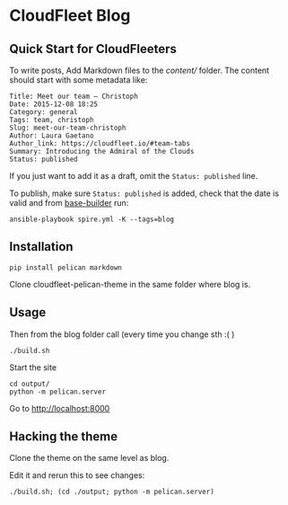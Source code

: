# CloudFleet Blog

## Quick Start for CloudFleeters

To write posts, Add Markdown files to the *content/* folder. The content should
start with some metadata like:

```
Title: Meet our team – Christoph
Date: 2015-12-08 18:25
Category: general
Tags: team, christoph
Slug: meet-our-team-christoph
Author: Laura Gaetano
Author_link: https://cloudfleet.io/#team-tabs
Summary: Introducing the Admiral of the Clouds
Status: published
```

If you just want to add it as a draft, omit the `Status: published` line.

To publish, make sure `Status: published` is added, check that the date is valid
and from [base-builder](https://code.cloudfleet-hq.net/cloudfleet/base-builder/)
run:

    ansible-playbook spire.yml -K --tags=blog


## Installation

    pip install pelican markdown

Clone cloudfleet-pelican-theme in the same folder where blog is.

## Usage

Then from the blog folder call (every time you change sth :( )

    ./build.sh

Start the site

    cd output/
    python -m pelican.server

Go to <http://localhost:8000>

## Hacking the theme

Clone the theme on the same level as blog.

Edit it and rerun this to see changes:

    ./build.sh; (cd ./output; python -m pelican.server)

